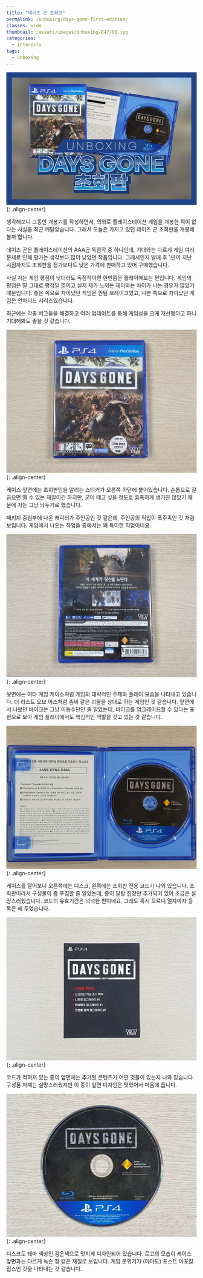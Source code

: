 ```yaml
---
title: "데이즈 곤 초회판"
permalink: /unboxing/days-gone-first-edition/
classes: wide
thumbnail: /assets/images/Unboxing/047/00.jpg
categories:
  - interests
tags:
  - unboxing
---
```


![](/assets/images/Unboxing/047/00.jpg){: .align-center}

생각해보니 그동안 개봉기를 작성하면서, 의외로 플레이스테이션 게임을 개봉한 적이 없다는 사실을 최근 깨달았습니다. 그래서 오늘은 가지고 있던 데이즈 곤 초회판을 개봉해볼까 합니다.

데이즈 곤은 플레이스테이션의 AAA급 독점작 중 하나인데, 기대와는 다르게 게임 여러 문제로 인해 평가는 생각보다 많이 낮았던 작품입니다. 그래서인지 발매 후 1년이 지난 시점까지도 초회판을 정가보다도 낮은 가격에 판매하고 있어 구매했습니다.

사실 저는 게임 평점이 낮더라도 독점작이면 한번쯤은 플레이해보는 편입니다. 게임의 평점은 말 그대로 평점일 뿐이고 실제 제가 느끼는 재미와는 차이가 나는 경우가 많았기 때문입니다. 좋은 쪽으로 차이났던 게임은 퀀텀 브레이크였고, 나쁜 쪽으로 차이났던 게임은 언차티드 시리즈였습니다.

최근에는 각종 버그들을 해결하고 여러 업데이트를 통해 게임성을 크게 개선했다고 하니 기대해봐도 좋을 것 같습니다.

![](/assets/images/Unboxing/047/01.jpg){: .align-center}

케이스 앞면에는 초회판임을 알리는 스티커가 오른쪽 하단에 붙어있습니다. 손톱으로 잘 긁으면 뗄 수 있는 재질이긴 하지만, 굳이 떼고 싶을 정도로 흉측하게 생기진 않았기 때문에 저는 그냥 놔두기로 했습니다.

패키지 중심부에 나온 캐릭터가 주인공인 것 같은데, 주인공의 직업이 폭주족인 것 처럼 보입니다. 게임에서 나오는 직업들 중에서는 꽤 특이한 직업이네요.

![](/assets/images/Unboxing/047/02.jpg){: .align-center}

뒷면에는 여타 게임 케이스처럼 게임의 대략적인 주제와 플레이 모습을 나타내고 있습니다. 더 라스트 오브 어스처럼 좀비 같은 괴물을 상대로 하는 게임인 것 같습니다. 앞면에서 나왔던 바이크는 그냥 이동수단인 줄 알았는데, 바이크를 업그레이드할 수 있다는 표현으로 보아 게임 플레이에서도 핵심적인 역할을 갖고 있는 것 같습니다.

![](/assets/images/Unboxing/047/03.jpg){: .align-center}

케이스를 열어보니 오른쪽에는 디스크, 왼쪽에는 초회판 전용 코드가 나와 있습니다. 초회판이라서 구성물이 좀 푸짐할 줄 알았는데, 종이 달랑 한장만 추가되어 있어 조금은 실망스러웠습니다. 코드의 유효기간은 넉넉한 편이네요. 그래도 혹시 모르니 열자마자 등록은 해 두었습니다.

![](/assets/images/Unboxing/047/04.jpg){: .align-center}

코드가 적혀져 있는 종이 앞면에는 추가된 콘텐츠가 어떤 것들이 있는지 나와 있습니다. 구성품 자체는 실망스러웠지만 이 종이 앞면 디자인은 멋있어서 마음에 듭니다.

![](/assets/images/Unboxing/047/05.jpg){: .align-center}

디스크도 테마 색상인 검은색으로 멋지게 디자인되어 있습니다. 로고의 모습이 케이스 앞면과는 다르게 녹슨 철 같은 재질로 보입니다. 게임 분위기가 (아마도) 포스트 아포칼립스인 것을 나타내는 것 같습니다.
